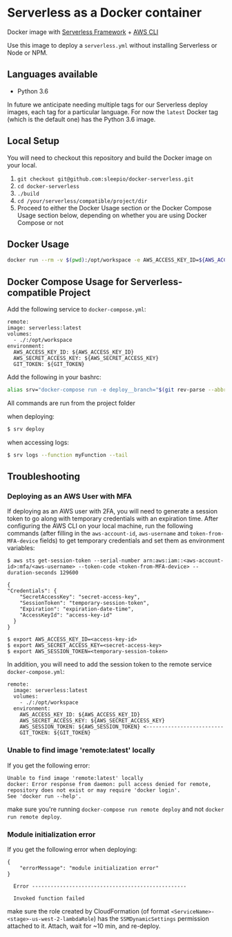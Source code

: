 # Serverless as a Docker container

Docker image with [Serverless Framework](https://serverless.com/) + [AWS CLI](https://aws.amazon.com/cli/)

Use this image to deploy a `serverless.yml` without installing Serverless or Node or NPM.

## Languages available

- Python 3.6

In future we anticipate needing multiple tags for our Serverless deploy images, each tag for a particular language. For now the `latest` Docker tag (which is the default one) has the Python 3.6 image.

## Local Setup

You will need to checkout this repository and build the Docker image on your local.

1. `git checkout git@github.com:sleepio/docker-serverless.git`
2. `cd docker-serverless`
3. `./build`
4. `cd /your/serverless/compatible/project/dir`
5. Proceed to either the Docker Usage section or the Docker Compose Usage section below, depending on whether you are using Docker Compose or not

## Docker Usage

```bash
docker run --rm -v $(pwd):/opt/workspace -e AWS_ACCESS_KEY_ID=${AWS_ACCESS_KEY_ID} -e AWS_SECRET_ACCESS_KEY=${AWS_SECRET_ACCESS_KEY} -e GIT_TOKEN=${GIT_TOKEN} serverless:latest deploy
```

## Docker Compose Usage for Serverless-compatible Project

Add the following service to `docker-compose.yml`:
```
remote:
image: serverless:latest
volumes:
  - ./:/opt/workspace
environment:
  AWS_ACCESS_KEY_ID: ${AWS_ACCESS_KEY_ID}
  AWS_SECRET_ACCESS_KEY: ${AWS_SECRET_ACCESS_KEY}
  GIT_TOKEN: ${GIT_TOKEN}
```

Add the following in your bashrc:
```sh
alias srv="docker-compose run -e deploy__branch="$(git rev-parse --abbrev-ref HEAD)" -e deploy__HEAD="$(git rev-parse HEAD)" -e deploy__timestamp="$(date +%s)" -e deploy__whoami="$(whoami)" remote"
```

All commands are run from the project folder

when deploying:
```sh
$ srv deploy
```

when accessing logs:
```sh
$ srv logs --function myFunction --tail
```

## Troubleshooting

### Deploying as an AWS User with MFA

If deploying as an AWS user with 2FA, you will need to generate a session token to go along with temporary credentials with an expiration time. After configuring the AWS CLI on your local machine, run the following commands (after filling in the ``aws-account-id``, ``aws-username`` and ``token-from-MFA-device`` fields) to get temporary credentials and set them as environment variables:
```
$ aws sts get-session-token --serial-number arn:aws:iam::<aws-account-id>:mfa/<aws-username> --token-code <token-from-MFA-device> --duration-seconds 129600

{
"Credentials": {
    "SecretAccessKey": "secret-access-key",
    "SessionToken": "temporary-session-token",
    "Expiration": "expiration-date-time",
    "AccessKeyId": "access-key-id"
  }
}

$ export AWS_ACCESS_KEY_ID=<access-key-id>
$ export AWS_SECRET_ACCESS_KEY=<secret-access-key>
$ export AWS_SESSION_TOKEN=<temporary-session-token>

```
In addition, you will need to add the session token to the remote service `docker-compose.yml`:

```
remote:
  image: serverless:latest
  volumes:
    - ./:/opt/workspace
  environment:
    AWS_ACCESS_KEY_ID: ${AWS_ACCESS_KEY_ID}
    AWS_SECRET_ACCESS_KEY: ${AWS_SECRET_ACCESS_KEY}
    AWS_SESSION_TOKEN: ${AWS_SESSION_TOKEN} <-------------------------
    GIT_TOKEN: ${GIT_TOKEN}
```

### Unable to find image 'remote:latest' locally

If you get the following error:
```
Unable to find image 'remote:latest' locally
docker: Error response from daemon: pull access denied for remote, repository does not exist or may require 'docker login'.
See 'docker run --help'.
```
make sure you're running ``docker-compose run remote deploy`` and not ``docker run remote deploy``.

### Module initialization error

If you get the following error when deploying:
```
{
    "errorMessage": "module initialization error"
}

  Error --------------------------------------------------

  Invoked function failed
```
make sure the role created by CloudFormation (of format ``<ServiceName>-<stage>-us-west-2-lambdaRole``) has the ``SSMDynamicSettings`` permission attached to it. Attach, wait for ~10 min, and re-deploy.
